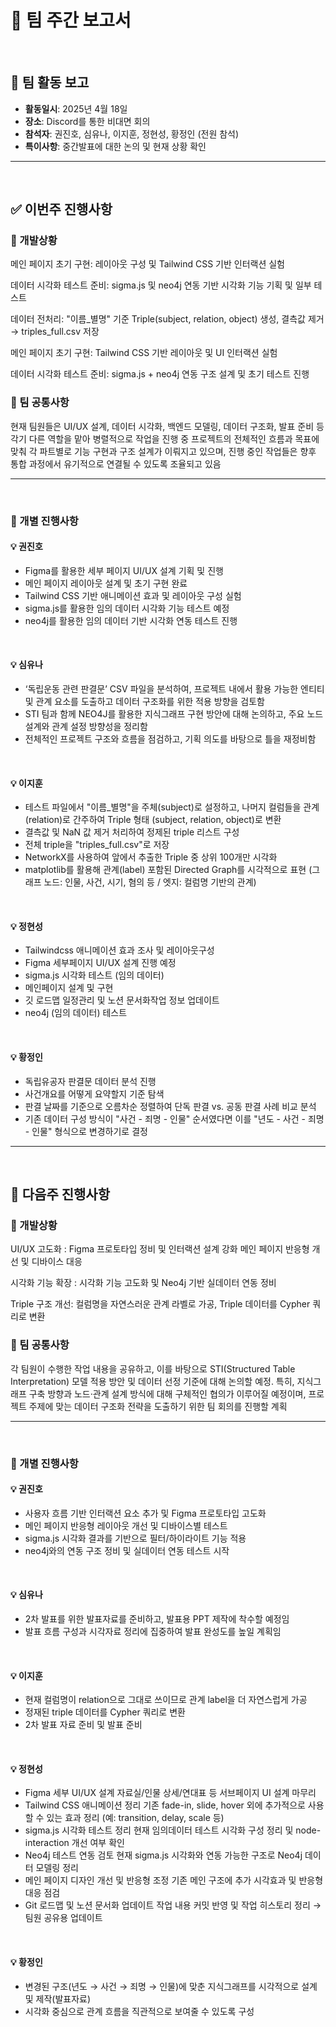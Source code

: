 # 📝 팀 주간 보고서

<br>

## 📍 팀 활동 보고

- **활동일시**: 2025년 4월 18일  
- **장소**: Discord를 통한 비대면 회의  
- **참석자**: 권진호, 심유나, 이지훈, 정현성, 황정인 (전원 참석)
- **특이사항**: 중간발표에 대한 논의 및 현재 상황 확인

---

<br>

## ✅ 이번주 진행사항 

### 🔹 개발상황

메인 페이지 초기 구현: 레이아웃 구성 및 Tailwind CSS 기반 인터랙션 실험

데이터 시각화 테스트 준비: sigma.js 및 neo4j 연동 기반 시각화 기능 기획 및 일부 테스트

데이터 전처리: "이름_별명" 기준 Triple(subject, relation, object) 생성, 결측값 제거 → triples_full.csv 저장

메인 페이지 초기 구현: Tailwind CSS 기반 레이아웃 및 UI 인터랙션 실험

데이터 시각화 테스트 준비: sigma.js + neo4j 연동 구조 설계 및 초기 테스트 진행

### 🔸 팀 공통사항

현재 팀원들은 UI/UX 설계, 데이터 시각화, 백엔드 모델링, 데이터 구조화, 발표 준비 등 각기 다른 역할을 맡아 병렬적으로 작업을 진행 중 프로젝트의 전체적인 흐름과 목표에 맞춰 각 파트별로 기능 구현과 구조 설계가 이뤄지고 있으며, 진행 중인 작업들은 향후 통합 과정에서 유기적으로 연결될 수 있도록 조율되고 있음


---

<br>

### 👤 개별 진행사항

#### 💡 권진호  

- Figma를 활용한 세부 페이지 UI/UX 설계 기획 및 진행
- 메인 페이지 레이아웃 설계 및 초기 구현 완료
- Tailwind CSS 기반 애니메이션 효과 및 레이아웃 구성 실험
- sigma.js를 활용한 임의 데이터 시각화 기능 테스트 예정
- neo4j를 활용한 임의 데이터 기반 시각화 연동 테스트 진행



<br>

#### 💡 심유나

- ‘독립운동 관련 판결문’ CSV 파일을 분석하여, 프로젝트 내에서 활용 가능한 엔티티 및 관계 요소를 도출하고 데이터 구조화를 위한 적용 방향을 검토함
- STI 팀과 함께 NEO4J를 활용한 지식그래프 구현 방안에 대해 논의하고, 주요 노드 설계와 관계 설정 방향성을 정리함
- 전체적인 프로젝트 구조와 흐름을 점검하고, 기획 의도를 바탕으로 틀을 재정비함




<br>

#### 💡 이지훈

- 테스트 파일에서 "이름_별명"을 주체(subject)로 설정하고, 나머지 컬럼들을 관계(relation)로 간주하여 Triple 형태 (subject, relation, object)로 변환
- 결측값 및 NaN 값 제거 처리하여 정제된 triple 리스트 구성
- 전체 triple을 "triples_full.csv"로 저장 
- NetworkX를 사용하여 앞에서 추출한 Triple 중 상위 100개만 시각화
- matplotlib를 활용해 관계(label) 포함된 Directed Graph를 시각적으로 표현
(그래프 노드: 인물, 사건, 시기, 혐의 등 / 엣지: 컬럼명 기반의 관계)


<br>

#### 💡 정현성 

- Tailwindcss 애니메이션 효과 조사 및 레이아웃구성
- Figma 세부페이지 UI/UX 설계 진행 예정
- sigma.js 시각화 테스트 (임의 데이터)
- 메인페이지 설계 및 구현
- 깃 로드맵 일정관리 및 노션 문서화작업 정보 업데이트
- neo4j (임의 데이터) 테스트

  
<br>

#### 💡 황정인 

- 독립유공자 판결문 데이터 분석 진행
- 사건개요를 어떻게 요약할지 기준 탐색
- 판결 날짜를 기준으로 오름차순 정렬하여 단독 판결 vs. 공동 판결 사례 비교 분석
- 기존 데이터 구성 방식이 "사건 - 죄명 - 인물" 순서였다면 이를 "년도 - 사건 - 죄명 - 인물" 형식으로 변경하기로 결정



---

<br>

## 📌 다음주 진행사항

### 🔹 개발상황 

UI/UX 고도화 : Figma 프로토타입 정비 및 인터랙션 설계 강화
              메인 페이지 반응형 개선 및 디바이스 대응  

시각화 기능 확장 : 시각화 기능 고도화 및 Neo4j 기반 실데이터 연동 정비

Triple 구조 개선: 컬럼명을 자연스러운 관계 라벨로 가공, Triple 데이터를 Cypher 쿼리로 변환

### 🔸 팀 공통사항 

각 팀원이 수행한 작업 내용을 공유하고, 이를 바탕으로 STI(Structured Table Interpretation) 모델 적용 방안 및 데이터 선정 기준에 대해 논의할 예정. 특히, 지식그래프 구축 방향과 노드·관계 설계 방식에 대해 구체적인 협의가 이루어질 예정이며, 프로젝트 주제에 맞는 데이터 구조화 전략을 도출하기 위한 팀 회의를 진행할 계획



---

<br>

### 👤 개별 진행사항

#### 💡 권진호

- 사용자 흐름 기반 인터랙션 요소 추가 및 Figma 프로토타입 고도화
- 메인 페이지 반응형 레이아웃 개선 및 디바이스별 테스트
- sigma.js 시각화 결과를 기반으로 필터/하이라이트 기능 적용
- neo4j와의 연동 구조 정비 및 실데이터 연동 테스트 시작



<br>

#### 💡 심유나

- 2차 발표를 위한 발표자료를 준비하고, 발표용 PPT 제작에 착수할 예정임
- 발표 흐름 구성과 시각자료 정리에 집중하여 발표 완성도를 높일 계획임





<br>

#### 💡 이지훈

- 현재 컬럼명이 relation으로 그대로 쓰이므로 관계 label을 더 자연스럽게 가공
- 정재된 triple 데이터를 Cypher 쿼리로 변환
- 2차 발표 자료 준비 및 발표 준비


<br>

#### 💡 정현성

- Figma 세부 UI/UX 설계   자료실/인물 상세/연대표 등 서브페이지 UI 설계 마무리   
- Tailwind CSS 애니메이션 정리   기존 fade-in, slide, hover 외에 추가적으로 사용할 수 있는 효과 정리 (예: transition, delay, scale 등)   
- sigma.js 시각화 테스트 정리   현재 임의데이터 테스트 시각화 구성 정리 및 node-interaction 개선 여부 확인
- Neo4j 테스트 연동 검토   현재 sigma.js 시각화와 연동 가능한 구조로 Neo4j 데이터 모델링 정리   
- 메인 페이지 디자인 개선 및 반응형 조정   기존 메인 구조에 추가 시각효과 및 반응형 대응 점검   
- Git 로드맵 및 노션 문서화 업데이트   작업 내용 커밋 반영 및 작업 히스토리 정리 → 팀원 공유용 업데이트 

<br>

#### 💡 황정인 

- 변경된 구조(년도 → 사건 → 죄명 → 인물)에 맞춘 지식그래프를 시각적으로 설계 및 제작(발표자료)
- 시각화 중심으로 관계 흐름을 직관적으로 보여줄 수 있도록 구성

